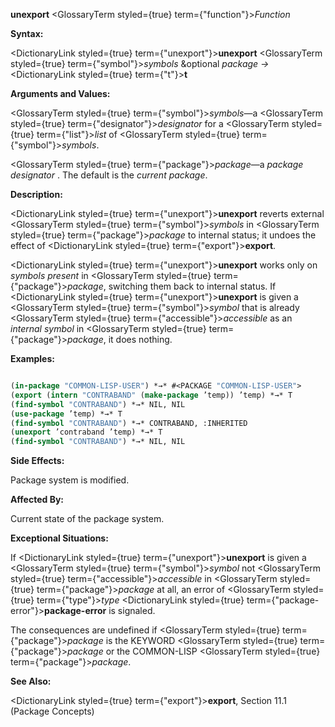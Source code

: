 **unexport** <GlossaryTerm styled={true} term={"function"}><i>Function</i></GlossaryTerm> 



**Syntax:** 



<DictionaryLink styled={true} term={"unexport"}><b>unexport</b></DictionaryLink> <GlossaryTerm styled={true} term={"symbol"}><i>symbols</i></GlossaryTerm> &amp;optional *package →* <DictionaryLink styled={true} term={"t"}><b>t</b></DictionaryLink> 



**Arguments and Values:** 



<GlossaryTerm styled={true} term={"symbol"}><i>symbols</i></GlossaryTerm>—a <GlossaryTerm styled={true} term={"designator"}><i>designator</i></GlossaryTerm> for a <GlossaryTerm styled={true} term={"list"}><i>list</i></GlossaryTerm> of <GlossaryTerm styled={true} term={"symbol"}><i>symbols</i></GlossaryTerm>. 



<GlossaryTerm styled={true} term={"package"}><i>package</i></GlossaryTerm>—a *package designator* . The default is the *current package*. 



**Description:** 



<DictionaryLink styled={true} term={"unexport"}><b>unexport</b></DictionaryLink> reverts external <GlossaryTerm styled={true} term={"symbol"}><i>symbols</i></GlossaryTerm> in <GlossaryTerm styled={true} term={"package"}><i>package</i></GlossaryTerm> to internal status; it undoes the effect of <DictionaryLink styled={true} term={"export"}><b>export</b></DictionaryLink>. 



<DictionaryLink styled={true} term={"unexport"}><b>unexport</b></DictionaryLink> works only on *symbols present* in <GlossaryTerm styled={true} term={"package"}><i>package</i></GlossaryTerm>, switching them back to internal status. If <DictionaryLink styled={true} term={"unexport"}><b>unexport</b></DictionaryLink> is given a <GlossaryTerm styled={true} term={"symbol"}><i>symbol</i></GlossaryTerm> that is already <GlossaryTerm styled={true} term={"accessible"}><i>accessible</i></GlossaryTerm> as an *internal symbol* in <GlossaryTerm styled={true} term={"package"}><i>package</i></GlossaryTerm>, it does nothing. 



**Examples:**
```lisp

(in-package "COMMON-LISP-USER") *→* #<PACKAGE "COMMON-LISP-USER"> 
(export (intern "CONTRABAND" (make-package ’temp)) ’temp) *→* T 
(find-symbol "CONTRABAND") *→* NIL, NIL 
(use-package ’temp) *→* T 
(find-symbol "CONTRABAND") *→* CONTRABAND, :INHERITED 
(unexport ’contraband ’temp) *→* T 
(find-symbol "CONTRABAND") *→* NIL, NIL 

```
**Side Effects:** 



Package system is modified. 



**Affected By:** 



Current state of the package system. 



**Exceptional Situations:** 



If <DictionaryLink styled={true} term={"unexport"}><b>unexport</b></DictionaryLink> is given a <GlossaryTerm styled={true} term={"symbol"}><i>symbol</i></GlossaryTerm> not <GlossaryTerm styled={true} term={"accessible"}><i>accessible</i></GlossaryTerm> in <GlossaryTerm styled={true} term={"package"}><i>package</i></GlossaryTerm> at all, an error of <GlossaryTerm styled={true} term={"type"}><i>type</i></GlossaryTerm> <DictionaryLink styled={true} term={"package-error"}><b>package-error</b></DictionaryLink> is signaled. 



The consequences are undefined if <GlossaryTerm styled={true} term={"package"}><i>package</i></GlossaryTerm> is the KEYWORD <GlossaryTerm styled={true} term={"package"}><i>package</i></GlossaryTerm> or the COMMON-LISP <GlossaryTerm styled={true} term={"package"}><i>package</i></GlossaryTerm>. 



 



 



**See Also:** 



<DictionaryLink styled={true} term={"export"}><b>export</b></DictionaryLink>, Section 11.1 (Package Concepts) 



